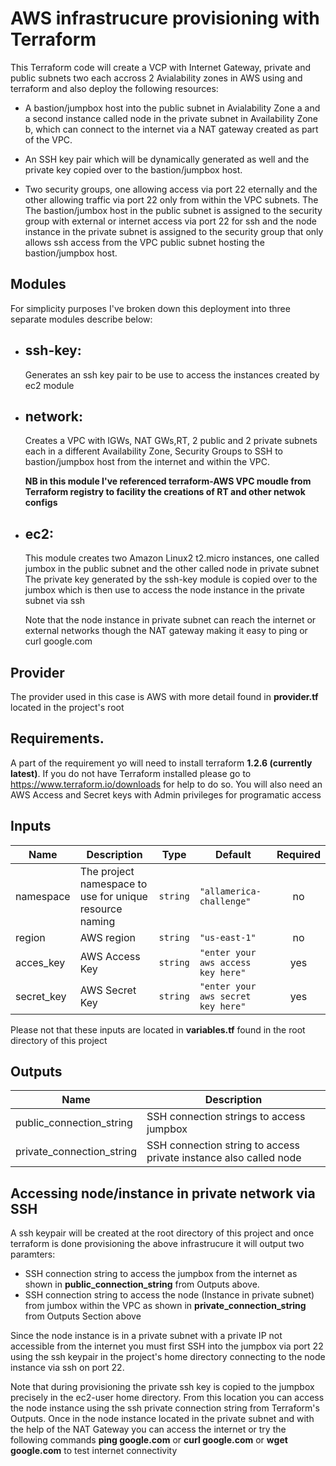# AWS infrastrucure provisioning with Terraform
This  Terraform code will create a VCP with Internet Gateway, private and public subnets two each accross 2 Avialability zones in AWS  using
and terraform and also deploy the following resources:

- A bastion/jumpbox host into the public subnet in Avialability Zone a and a second instance called node in the private subnet in Availability Zone b, 
 which can connect to the internet via a NAT gateway created as part of the VPC.

- An SSH key pair which will be dynamically generated as well and the private key copied over to the bastion/jumpbox host.

- Two security groups, one allowing access via port 22 eternally and the other allowing traffic via port 22 only from within the VPC subnets.
  The The bastion/jumbox host  in the public subnet is assigned to the security group with external or internet access via port 22 for ssh and the node instance in the private 
  subnet is assigned to the security group that only allows ssh access from the VPC public subnet hosting the bastion/jumpbox host. 


## Modules
For simplicity purposes I've broken down this deployment into three separate modules describe below:

- ## ssh-key: 
  Generates an ssh key pair to be use to access the instances created by ec2 module

- ## network: 
  Creates a VPC with IGWs, NAT GWs,RT, 2 public and 2 private subnets each in a different Availability Zone, Security Groups to SSH to bastion/jumpbox host from the internet and within the VPC.
  
  **NB in this module I've referenced terraform-AWS VPC moudle from Terraform registry to facility the creations of RT and other netwok configs** 

- ## ec2: 
  This module creates two Amazon Linux2 t2.micro instances, one called jumbox in the public subnet and the other called node in private subnet
  The private key generated by the ssh-key module  is copied over to the jumbox which is then use to access the node instance in the private subnet via ssh

  Note that the node instance in private subnet can reach the internet or external networks though the NAT gateway making it easy to ping or curl google.com

## Provider

The provider used in this case is AWS with more detail found in **provider.tf** located in  the project's root

## Requirements.
A part of the requirement yo will need to install terraform **1.2.6 (currently latest)**. If you do not have Terraform installed please go to https://www.terraform.io/downloads for help to do so.
You will also need an AWS Access and Secret keys with Admin privileges for programatic access

## Inputs

| Name | Description | Type | Default | Required |
|------|-------------|------|---------|:--------:|
| namespace | The project namespace to use for unique resource naming | `string` | `"allamerica-challenge"` | no |
| region | AWS region | `string` | `"us-east-1"` | no |
| acces_key | AWS Access Key | `string` | `"enter your aws access key here"` | yes |
| secret_key | AWS Secret Key | `string` | `"enter your aws secret key here"` | yes |

Please not that these inputs are located in **variables.tf** found in the root directory of this project


## Outputs

| Name | Description |
|------|-------------|
| public\_connection\_string | SSH connection strings to access jumpbox |
| private\_connection\_string | SSH connection string to access private instance also called node |


## Accessing node/instance in private network via SSH

A ssh keypair will be created at the root directory of this project and once terraform is done provisioning the above infrastrucure it will output two paramters:
- SSH connection string to access the jumpbox from the internet as shown in **public\_connection\_string** from Outputs above.
- SSH connection string to access the node (Instance in private subnet) from jumbox within the VPC as shown in **private\_connection\_string** from Outputs Section above

Since the node instance is in a private subnet with a private IP not accessible from the internet you must first SSH into the jumpbox via port 22 using the ssh keypair in the project's home directory  connecting to the node instance via ssh on port 22.

Note that during provisioning the private ssh key is copied to the jumpbox precisely in the ec2-user home directory. From this location you can access the node instance
using the ssh private connection string from Terraform's Outputs. Once in the node instance located in the private subnet and with the help of the NAT Gateway
you can access the internet or try the following commands **ping google.com** or **curl google.com** or **wget google.com** to test internet connectivity
